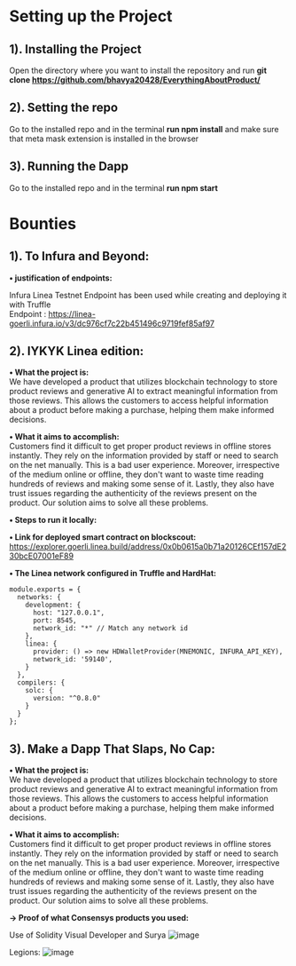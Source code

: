# Setting up the Project

## 1). Installing the Project 

Open the directory where you want to install the repository and run **git clone https://github.com/bhavya20428/EverythingAboutProduct/**

## 2). Setting the repo 

Go to the installed repo and in the terminal **run npm install** and make sure that meta mask extension is installed in the browser

## 3). Running the Dapp

Go to the installed repo and in the terminal **run npm start**

# Bounties
## 1). To Infura and Beyond:

**• justification of endpoints:** <br/>

Infura Linea Testnet Endpoint has been used while creating and deploying it with Truffle  
Endpoint : https://linea-goerli.infura.io/v3/dc976cf7c22b451496c9719fef85af97


## 2). IYKYK Linea edition:
**• What the project is:** <br/>
We have developed a product that utilizes blockchain technology to store product reviews and generative AI to extract meaningful information from those reviews. This allows the customers to access helpful information about a product before making a purchase, helping them make informed decisions.

**• What it aims to accomplish:** <br/>
Customers find it difficult to get proper product reviews in offline stores instantly. They rely on the information provided by staff or need to search on the net manually. This is a bad user experience. Moreover, irrespective of the medium online or offline, they don't want to waste time reading hundreds of reviews and making some sense of it. Lastly, they also have trust issues regarding the authenticity of the reviews present on the product. Our solution aims to solve all these problems. 

**• Steps to run it locally:** <br/>

**• Link for deployed smart contract on blockscout:** <br/>
https://explorer.goerli.linea.build/address/0x0b0615a0b71a20126CEf157dE230bcE07001eF89

**• The Linea network configured in Truffle and HardHat:** <br/>
```
module.exports = {
  networks: {
    development: {
      host: "127.0.0.1",
      port: 8545,
      network_id: "*" // Match any network id
    },
    linea: {
      provider: () => new HDWalletProvider(MNEMONIC, INFURA_API_KEY),
      network_id: '59140',
    }
  },
  compilers: {
    solc: {
      version: "^0.8.0"
    }
  }
};
```

## 3). Make a Dapp That Slaps, No Cap: 
**• What the project is:** <br/>
We have developed a product that utilizes blockchain technology to store product reviews and generative AI to extract meaningful information from those reviews. This allows the customers to access helpful information about a product before making a purchase, helping them make informed decisions.

**• What it aims to accomplish:** <br/>
Customers find it difficult to get proper product reviews in offline stores instantly. They rely on the information provided by staff or need to search on the net manually. This is a bad user experience. Moreover, irrespective of the medium online or offline, they don't want to waste time reading hundreds of reviews and making some sense of it. Lastly, they also have trust issues regarding the authenticity of the reviews present on the product. Our solution aims to solve all these problems. 

**-> Proof of what Consensys products you used:** <br/>

Use of Solidity Visual Developer and Surya 
![image](https://github.com/bhavya20428/EverythingAboutProduct/assets/60835814/0a664e96-06fe-4835-97f7-0cddbf699ed4)

Legions: 
![image](https://github.com/bhavya20428/EverythingAboutProduct/assets/60835814/ebe907ae-ac09-4d8d-a1e5-5b3bd9622f26)

